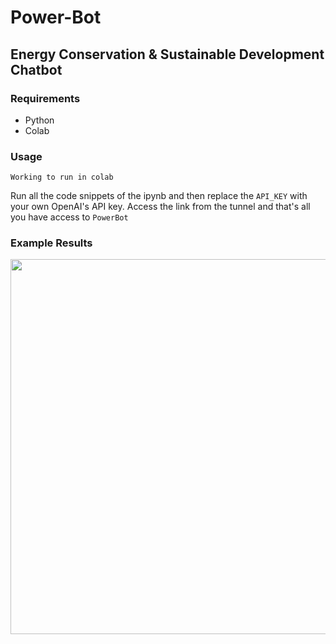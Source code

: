 # Power-Bot
## Energy Conservation & Sustainable Development Chatbot

### Requirements

* Python
* Colab

### Usage
```
Working to run in colab
```
Run all the code snippets of the ipynb and then replace the `API_KEY` with your own OpenAI's API key. Access the link from the tunnel and that's all you have access to `PowerBot`

### Example Results
<p align = "center"> <img src="https://github.com/sanj33krsna/Code-Bot-PowerBot/blob/main/Demo/codebot.gif" width="600"> </p>
